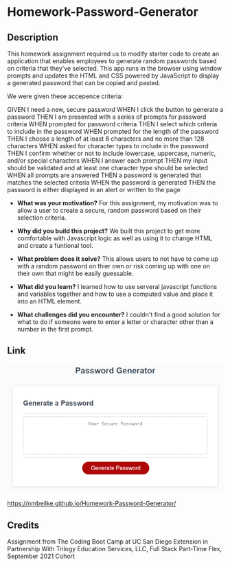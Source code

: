 # Homework-Password-Generator
## Description
This homework assignment required us to modify starter code to create an application that enables employees to generate random passwords based on criteria that they’ve selected. This app runs in the browser using window prompts and updates the HTML and CSS powered by JavaScript to display a generated password that can be copied and pasted. 


We were given these accepence criteria:

GIVEN I need a new, secure password
WHEN I click the button to generate a password
THEN I am presented with a series of prompts for password criteria
WHEN prompted for password criteria
THEN I select which criteria to include in the password
WHEN prompted for the length of the password
THEN I choose a length of at least 8 characters and no more than 128 characters
WHEN asked for character types to include in the password
THEN I confirm whether or not to include lowercase, uppercase, numeric, and/or special characters
WHEN I answer each prompt
THEN my input should be validated and at least one character type should be selected
WHEN all prompts are answered
THEN a password is generated that matches the selected criteria
WHEN the password is generated
THEN the password is either displayed in an alert or written to the page

  
- **What was your motivation?**
For this assignment, my motivation was to allow a user to create a secure, random password based on their selection criteria. 
  
- **Why did you build this project?**
We built this project to get more comfortable with Javascript logic as well as using it to change HTML and create a funtional tool.

- **What problem does it solve?**
This allows users to not have to come up with a random password on thier own or risk coming up with one on their own that might be easily guessable.

- **What did you learn?**
I learned how to use serveral javascript functions and variables together and how to use a computed value and place it into an HTML element.

- **What challenges did you encounter?**
I couldn't find a good solution for what to do if someone were to enter a letter or character other than a number in the first prompt.

## Link
![Screenshot of live site](/assets/03-javascript-homework-demo.png)

https://nmbeilke.github.io/Homework-Password-Generator/

## Credits
  
Assignment from The Coding Boot Camp at UC San Diego Extension in Partnership With Trilogy Education Services, LLC, Full Stack Part-Time Flex, September 2021 Cohort